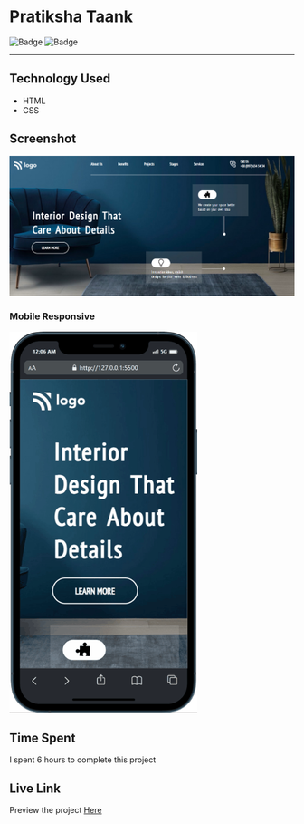 # Pratiksha Taank
![Badge](https://img.shields.io/badge/Mobile%20Responsive-Yes-brightgreen)
![Badge](https://img.shields.io/badge/Live-Yes-brightgreen)
***
## Technology Used
- HTML
- CSS
## Screenshot
![Project 9](./images/p10.png)

### Mobile Responsive
![Responsive](./images/p10-Mobile.gif)
## Time Spent
I spent 6 hours to complete this project
## Live Link
Preview the project [Here]()
